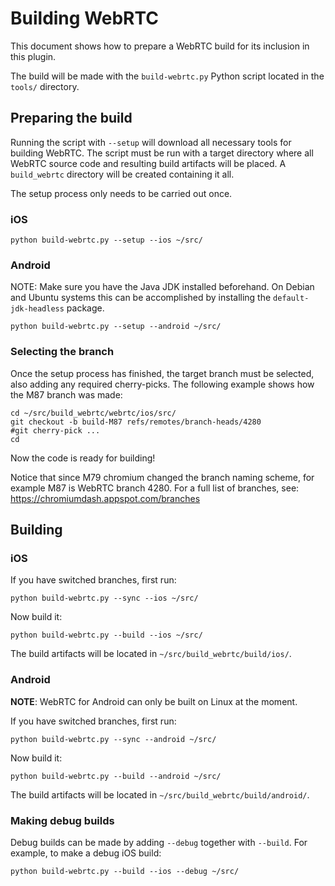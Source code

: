 # Building WebRTC

This document shows how to prepare a WebRTC build for its inclusion in this
plugin.

The build will be made with the `build-webrtc.py` Python script located in the
`tools/` directory.

## Preparing the build

Running the script with `--setup` will download all necessary tools for building
WebRTC. The script must be run with a target directory where all WebRTC source
code and resulting build artifacts will be placed. A `build_webrtc` directory
will be created containing it all.

The setup process only needs to be carried out once.

### iOS

```
python build-webrtc.py --setup --ios ~/src/
```

### Android

NOTE: Make sure you have the Java JDK installed beforehand. On Debian and
Ubuntu systems this can be accomplished by installing the `default-jdk-headless`
package.

```
python build-webrtc.py --setup --android ~/src/
```

### Selecting the branch

Once the setup process has finished, the target branch must be selected, also
adding any required cherry-picks. The following example shows how the M87 branch
was made:

```
cd ~/src/build_webrtc/webrtc/ios/src/
git checkout -b build-M87 refs/remotes/branch-heads/4280
#git cherry-pick ...
cd
```

Now the code is ready for building!

Notice that since M79 chromium changed the branch naming scheme, for example M87 is WebRTC branch 4280.
For a full list of branches, see: https://chromiumdash.appspot.com/branches

## Building

### iOS

If you have switched branches, first run:

```
python build-webrtc.py --sync --ios ~/src/
```

Now build it:

```
python build-webrtc.py --build --ios ~/src/
```

The build artifacts will be located in `~/src/build_webrtc/build/ios/`.

### Android

**NOTE**: WebRTC for Android can only be built on Linux at the moment.

If you have switched branches, first run:

```
python build-webrtc.py --sync --android ~/src/
```

Now build it:

```
python build-webrtc.py --build --android ~/src/
```

The build artifacts will be located in `~/src/build_webrtc/build/android/`.

### Making debug builds

Debug builds can be made by adding `--debug` together with `--build`. For
example, to make a debug iOS build:

```
python build-webrtc.py --build --ios --debug ~/src/
```
